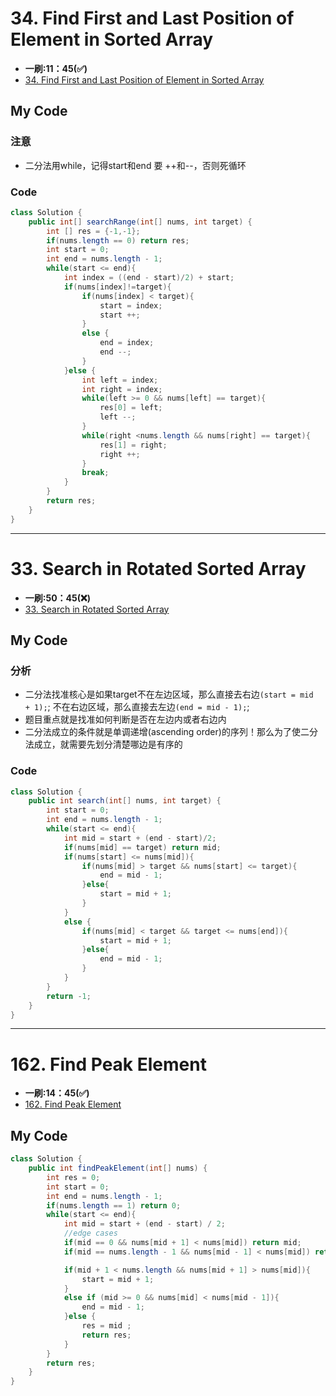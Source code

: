 # 34. Find First and Last Position of Element in Sorted Array
* **一刷:11：45(✅)**
* [34. Find First and Last Position of Element in Sorted Array](https://leetcode.com/problems/find-first-and-last-position-of-element-in-sorted-array/)

## My Code
### 注意
* 二分法用while，记得start和end 要 ++和--，否则死循环
  
### Code
```java
class Solution {
    public int[] searchRange(int[] nums, int target) {
        int [] res = {-1,-1};
        if(nums.length == 0) return res;
        int start = 0;
        int end = nums.length - 1;
        while(start <= end){
            int index = ((end - start)/2) + start; 
            if(nums[index]!=target){
                if(nums[index] < target){
                    start = index;
                    start ++;
                }
                else {
                    end = index;
                    end --;
                }
            }else {
                int left = index;
                int right = index;
                while(left >= 0 && nums[left] == target){
                    res[0] = left;
                    left --;
                }
                while(right <nums.length && nums[right] == target){
                    res[1] = right;
                    right ++;
                }
                break;
            }
        }
        return res;
    }
}
```
***
# 33. Search in Rotated Sorted Array
* **一刷:50：45(❌)**
* [33. Search in Rotated Sorted Array](https://leetcode.com/problems/search-in-rotated-sorted-array/)

## My Code
### 分析
* 二分法找准核心是如果target不在左边区域，那么直接去右边`(start = mid  + 1);`; 不在右边区域，那么直接去左边`(end = mid - 1);`;
* 题目重点就是找准如何判断是否在左边内或者右边内
* 二分法成立的条件就是单调递增(ascending order)的序列！那么为了使二分法成立，就需要先划分清楚哪边是有序的

### Code
```java
class Solution {
    public int search(int[] nums, int target) {
        int start = 0;
        int end = nums.length - 1;
        while(start <= end){
            int mid = start + (end - start)/2;
            if(nums[mid] == target) return mid;
            if(nums[start] <= nums[mid]){
                if(nums[mid] > target && nums[start] <= target){
                    end = mid - 1;
                }else{
                    start = mid + 1;
                }
            }
            else {
                if(nums[mid] < target && target <= nums[end]){
                    start = mid + 1;
                }else{
                    end = mid - 1;
                }
            }
        }
        return -1;
    }
}
```
***
# 162. Find Peak Element
* **一刷:14：45(✅)**
* [162. Find Peak Element](https://leetcode.com/problems/find-peak-element/)

## My Code
```java
class Solution {
    public int findPeakElement(int[] nums) {
        int res = 0;
        int start = 0;
        int end = nums.length - 1;
        if(nums.length == 1) return 0;
        while(start <= end){
            int mid = start + (end - start) / 2;
            //edge cases
            if(mid == 0 && nums[mid + 1] < nums[mid]) return mid;
            if(mid == nums.length - 1 && nums[mid - 1] < nums[mid]) return mid;

            if(mid + 1 < nums.length && nums[mid + 1] > nums[mid]){
                start = mid + 1;
            }
            else if (mid >= 0 && nums[mid] < nums[mid - 1]){
                end = mid - 1;
            }else {
                res = mid ;
                return res;
            }
        }
        return res;
    }
}
```